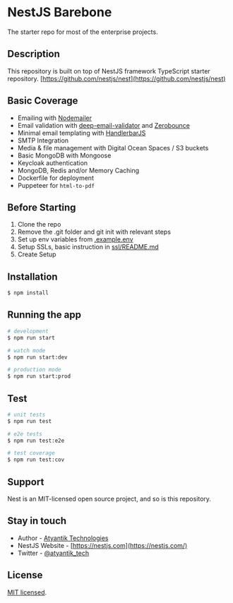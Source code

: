 # NestJS Barebone  

The starter repo for most of the enterprise projects. 

## Description  
This repository is built on top of NestJS framework TypeScript starter repository.
[https://github.com/nestjs/nest](https://github.com/nestjs/nest)

## Basic Coverage
 - Emailing with [Nodemailer](https://github.com/nodemailer/nodemailer)
 - Email validation with [deep-email-validator](https://github.com/mfbx9da4/deep-email-validator) and [Zerobounce](https://www.zerobounce.net/)
 - Minimal email templating with [HandlerbarJS](https://github.com/handlebars-lang/handlebars.js/)
 - SMTP Integration 
 - Media & file management with Digital Ocean Spaces / S3 buckets
 - Basic MongoDB with Mongoose
 - Keycloak authentication
 - MongoDB, Redis and/or Memory Caching
 - Dockerfile for deployment
 - Puppeteer for `html-to-pdf` 

## Before Starting
 1. Clone the repo
 2. Remove the .git folder and git init with relevant steps
 3. Set up env variables from [.example.env](.example.env)
 4. Setup SSLs, basic instruction in [ssl/README.md](ssl/README.md)
 5. Create Setup 

## Installation

```bash
$ npm install
```

## Running the app

```bash
# development
$ npm run start

# watch mode
$ npm run start:dev

# production mode
$ npm run start:prod
```

## Test

```bash
# unit tests
$ npm run test

# e2e tests
$ npm run test:e2e

# test coverage
$ npm run test:cov
```

## Support

Nest is an MIT-licensed open source project, and so is this repository.

## Stay in touch

- Author - [Atyantik Technologies](https://www.atyantik.com)
- NestJS Website - [https://nestjs.com](https://nestjs.com/)
- Twitter - [@atyantik_tech](https://twitter.com/atyantik_tech)

## License
[MIT licensed](LICENSE).
